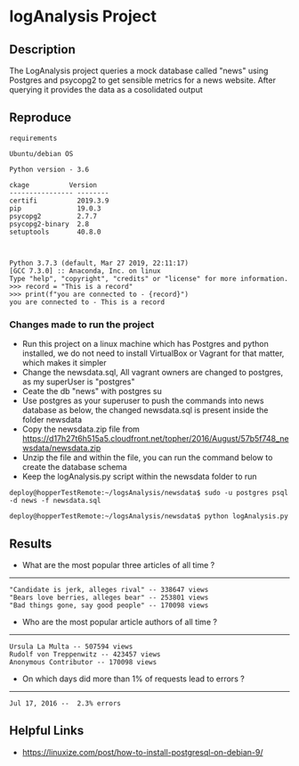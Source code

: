 # logAnalysis Project 

## Description
  The LogAnalysis project queries a mock database called "news" using Postgres and psycopg2 to get sensible metrics for a news website.
  After querying it provides the data as a cosolidated output

## Reproduce
```
requirements

Ubuntu/debian OS

Python version - 3.6

ckage          Version 
---------------- --------
certifi          2019.3.9
pip              19.0.3  
psycopg2         2.7.7   
psycopg2-binary  2.8     
setuptools       40.8.0    



Python 3.7.3 (default, Mar 27 2019, 22:11:17) 
[GCC 7.3.0] :: Anaconda, Inc. on linux
Type "help", "copyright", "credits" or "license" for more information.
>>> record = "This is a record"
>>> print(f"you are connected to - {record}")
you are connected to - This is a record
```

### Changes made to run the project
+ Run this project on a linux machine which has Postgres and python installed, we do not need to install VirtualBox or Vagrant for that matter, which makes it simpler 
+ Change the newsdata.sql, All vagrant owners are changed to postgres, as my superUser is "postgres"
+ Ceate the db "news" with postgres su
+ Use postgres as your superuser to push the commands into news database as below, the changed newsdata.sql is present inside the folder newsdata
+ Copy the newsdata.zip file from https://d17h27t6h515a5.cloudfront.net/topher/2016/August/57b5f748_newsdata/newsdata.zip
+ Unzip the file and within the file, you can run the command below to create the database schema
+ Keep the logAnalysis.py script within the newsdata folder to run

```
deploy@hopperTestRemote:~/logsAnalysis/newsdata$ sudo -u postgres psql -d news -f newsdata.sql 

deploy@hopperTestRemote:~/logsAnalysis/newsdata$ python logAnalysis.py

```

## Results

  + What are the most popular three articles of all time ?
  --------------------------------------------------------
  ```
  "Candidate is jerk, alleges rival" -- 338647 views
  "Bears love berries, alleges bear" -- 253801 views
  "Bad things gone, say good people" -- 170098 views
  ```
  
  + Who are the most popular article authors of all time ?
  --------------------------------------------------------
  ```
  Ursula La Multa -- 507594 views
  Rudolf von Treppenwitz -- 423457 views
  Anonymous Contributor -- 170098 views
  ```
  
  + On which days did more than 1% of requests lead to errors ?
  --------------------------------------------------------
  ```
  Jul 17, 2016 --  2.3% errors
  ```


## Helpful Links
+ https://linuxize.com/post/how-to-install-postgresql-on-debian-9/
